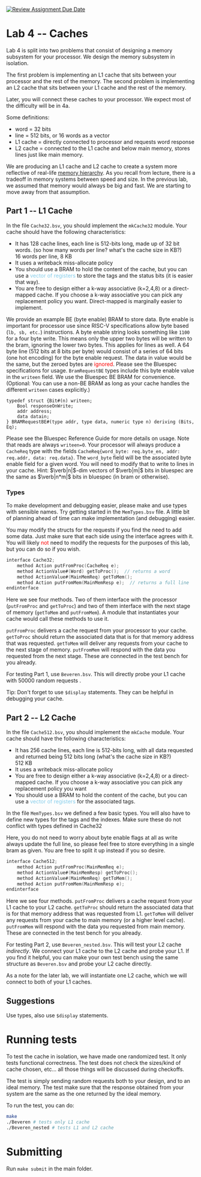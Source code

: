 [![Review Assignment Due Date](https://classroom.github.com/assets/deadline-readme-button-24ddc0f5d75046c5622901739e7c5dd533143b0c8e959d652212380cedb1ea36.svg)](https://classroom.github.com/a/E9Izgl11)
# Lab 4 -- Caches

Lab 4 is split into two problems that consist of designing a memory subsystem for your processor.
We design the memory subsystem in isolation.

The first problem is implementing an L1 cache that sits between your processor and the rest of the memory. The second problem is implementing an L2 cache that sits between your L1 cache and the rest of the memory.

Later, you will connect these caches to your processor. We expect most of the difficulty will be in 4a.

Some definitions:
* word = 32 bits
* line = 512 bits, or 16 words as a vector
* L1 cache = directly connected to processor and requests word response
* L2 cache = connected to the L1 cache and below main memory, stores lines just like main memory.

We are producing an L1 cache and L2 cache to create a system more reflective of real-life [memory hierarchy](https://en.wikipedia.org/wiki/Memory_hierarchy). As you recall from lecture, there is a tradeoff in memory systems between speed and size. In the previous lab, we assumed that memory would always be big and fast. We are starting to move away from that assumption.

## Part 1 -- L1 Cache

In the file `Cache32.bsv`, you should implement the `mkCache32` module. Your cache should have the following characteristics:
- It has 128 cache lines, each line is 512-bits long, made up of 32 bit words. (so how many words per line? what's the cache size in KB?)<br>
  $16$ words per line, $8$ KB
- It uses a writeback miss-allocate policy
- You should use a BRAM to hold the content of the cache, but you can use a <font color="skyblue">vector of registers</font> to store the tags and the status bits (it is easier that way).
- You are free to design either a k-way associative (k=2,4,8) or a direct-mapped cache. If you choose a k-way associative you can pick any replacement policy you want. Direct-mapped is marginally easier to implement.

We provide an example BE (byte enable) BRAM to store data. Byte enable is important for processor use since RISC-V specifications allow byte based (`lb, sb, etc.`) instructions. A byte enable string looks something like `1100` for a four byte write. This means only the upper two bytes will be written to the bram, ignoring the lower two bytes. This applies for lines as well. A 64 byte line (512 bits at 8 bits per byte) would consist of a series of 64 bits (one hot encoding) for the byte enable request. The data in value would be the same, but the zeroed bytes are <font color="red">ignored</font>. Please see the Bluespec specifications for usage. `BramRequestBE` types include this byte enable value in the `writeen` field. We use the Bluespec BE BRAM for convenience. (Optional: You can use a non-BE BRAM as long as your cache handles the different `writeen` cases explicitly.)
```
typedef struct {Bit#(n) writeen;
    Bool responseOnWrite;
    addr address;
    data datain;
} BRAMRequestBE#(type addr, type data, numeric type n) deriving (Bits, Eq);
```
Please see the Bluespec Reference Guide for more details on usage. Note that reads are always `writeen=0`.
Your processor will always produce a `CacheReq` type with the fields `CacheReq{word_byte: req.byte_en, addr: req.addr, data: req.data}`. The `word_byte` field will be the associated byte enable field for a given word. You will need to modify that to write to lines in your cache. Hint: $\verb|n|$-dim vectors of $\verb|m|$ bits in bluespec are the same as $\verb|n*m|$ bits in bluespec (in bram or otherwise).

### Types

To make development and debugging easier, please make and use types with sensible names. Try getting started in the `MemTypes.bsv` file. A little bit of planning ahead of time can make implementation (and debugging) easier.

You may modify the structs for the requests if you find the need to add some data. Just make sure that each side using the interface agrees with it. You will likely <font color="red">not</font> need to modify the requests for the purposes of this lab, but you can do so if you wish.

```verilog
interface Cache32;
    method Action putFromProc(CacheReq e);
    method ActionValue#(Word) getToProc();  // returns a word
    method ActionValue#(MainMemReq) getToMem();
    method Action putFromMem(MainMemResp e);  // returns a full line
endinterface
```

Here we see four methods. Two of them interface with the processor (`putFromProc` and `getToProc`) and two of them interface with the next stage of memory (`getToMem` and `putFromMem`). A module that instantiates your cache would call these methods to use it.

`putFromProc` delivers a cache request from your processor to your cache. `getToProc` should return the associated data that is for that memory address that was requested. `getToMem` will deliver any requests from your cache to the next stage of memory. `putFromMem` will respond with the data you requested from the next stage. These are connected in the test bench for you already.

For testing Part 1, use `Beveren.bsv`. This will directly probe your L1 cache with 50000 random requests .

Tip: Don't forget to use `$display` statements. They can be helpful in debugging your cache.

## Part 2 -- L2 Cache

In the file `Cache512.bsv`, you should implement the `mkCache` module. Your cache should have the following characteristics:
- It has 256 cache lines, each line is 512-bits long, with all data requested and returned being 512 bits long (what's the cache size in KB?)<br>
  $512$ KB
- It uses a writeback miss-allocate policy
- You are free to design either a k-way associative (k=2,4,8) or a direct-mapped cache. If you choose a k-way associative you can pick any replacement policy you want
- You should use a BRAM to hold the content of the cache, but you can use a <font color="skyblue">vector of registers</font> for the associated tags.

In the file `MemTypes.bsv` we defined a few basic types.
You will also have to define new types for the tags and the indexes. Make sure these do not conflict with types defined in Cache32

Here, you do not need to worry about byte enable flags at all as write always update the full line, so please feel free to store everything in a single bram as given. You are free to split it up instead if you so desire.

```verilog
interface Cache512;
    method Action putFromProc(MainMemReq e);
    method ActionValue#(MainMemResp) getToProc();
    method ActionValue#(MainMemReq) getToMem();
    method Action putFromMem(MainMemResp e);
endinterface
```

Here we see four methods. `putFromProc` delivers a cache request from your L1 cache to your L2 cache. `getToProc` should return the associated data that is for that memory address that was requested from L1. `getToMem` will deliver any requests from your cache to main memory (or a higher level cache). `putFromMem` will respond with the data you requested from main memory. These are connected in the test bench for you already.

For testing Part 2, use `Beveren_nested.bsv`. This will test your L2 cache *indirectly*. We connect your L1 cache to the L2 cache and probe your L1. If you find it helpful, you can make your own test bench using the same structure as `Beveren.bsv` and probe your L2 cache directly.

As a note for the later lab, we will instantiate one L2 cache, which we will connect to both of your L1 caches.

## Suggestions

Use types, also use `$display` statements.

# Running tests

To test the cache in isolation, we have made one randomized test. It only tests functional correctness. The test does not check the sizes/kind of cache chosen, etc... all those things will be discussed during checkoffs.

The test is simply sending random requests both to your design, and to an ideal memory. The test make sure that the response obtained from your system are the same as the one returned by the ideal memory.

To run the test, you can do:

```bash
make
./Beveren # tests only L1 cache
./Beveren_nested # tests L1 and L2 cache
```

# Submitting
Run `make submit` in the main folder.